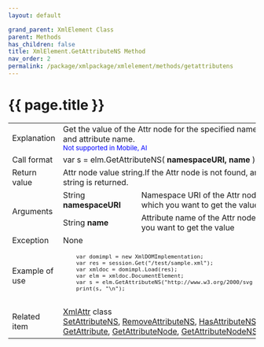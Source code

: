 ```yaml
---
layout: default

grand_parent: XmlElement Class
parent: Methods
has_children: false
title: XmlElement.GetAttributeNS Method
nav_order: 2
permalink: /package/xmlpackage/xmlelement/methods/getattributens
---
```

# {{ page.title }}

<table>
  <tr>
    <td>Explanation</td>
    <td colspan="2">Get the value of the Attr node for the specified namespace URI and attribute name.<br><small><span style="color:blue">Not supported in Mobile, AI</span></small></td>
  </tr>
  <tr>
    <td>Call format</td>
    <td colspan="2">var s = elm.GetAttributeNS( <b>namespaceURI, name </b> )</td>
  </tr>
  <tr>
    <td>Return value</td>
    <td colspan="2">Attr node value string.If the Attr node is not found, an empty string is returned.</td>
  </tr>  
  <tr>
    <td rowspan="2">Arguments</td>
    <td>String <b>namespaceURI</b></td>
    <td>Namespace URI of the Attr node for which you want to get the value</td>
  </tr>
  <tr>
    <td>String <b>name</b></td>
    <td>Attribute name of the Attr node for which you want to get the value</td>
  </tr>
  <tr>
    <td>Exception</td>
    <td colspan="2">None</td>
  </tr>
  <tr>
    <td>Example of use</td>
    <td colspan="2"><code><pre>
    var domimpl = new XmlDOMImplementation;
    var res = session.Get("/test/sample.xml");
    var xmldoc = domimpl.Load(res);
    var elm = xmldoc.DocumentElement;
    var s = elm.GetAttributeNS("http://www.w3.org/2000/svg ", "width");
    print(s, "\n");
    </pre></code></td>
  </tr>
  <tr>
    <td>Related item</td>
    <td colspan="2"><a href="/package/xmlpackage/xmlattr">XmlAttr</a> class<br><a href="/package/xmlpackage/xmlelement/methods/setattributens">SetAttributeNS</a>, <a href="/package/xmlpackage/xmlelement/methods/removeattributens">RemoveAttributeNS</a>, <a href="/package/xmlpackage/xmlelement/methods/hasattributens">HasAttributeNS</a>, <a href="/package/xmlpackage/xmlelement/methods/getattribute">GetAttribute</a>, <a href="/package/xmlpackage/xmlelement/methods/getattributeNode">GetAttributeNode</a>, <a href="/package/xmlpackage/xmlelement/methods/getattributenodens">GetAttributeNodeNS</a> method</td>
  </tr>
</table>



